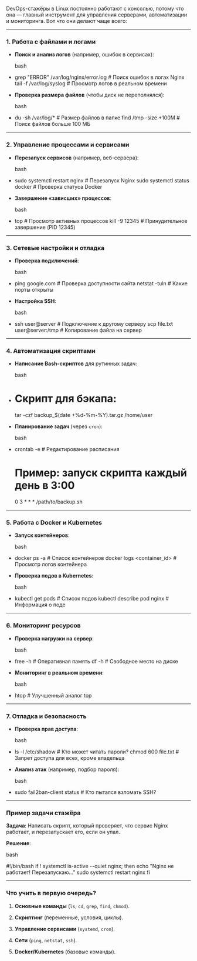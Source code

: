 DevOps-стажёры в Linux постоянно работают с консолью, потому что она — главный инструмент для управления серверами, автоматизации и мониторинга. Вот что они делают чаще всего:

---

### **1. Работа с файлами и логами**

- **Поиск и анализ логов** (например, ошибок в сервисах):
    
    bash
    

- grep "ERROR" /var/log/nginx/error.log  # Поиск ошибок в логах Nginx
    tail -f /var/log/syslog                # Просмотр логов в реальном времени
    
- **Проверка размера файлов** (чтобы диск не переполнялся):
    
    bash
    

- du -sh /var/log/*       # Размер файлов в папке
    find /tmp -size +100M   # Поиск файлов больше 100 МБ
    

---

### **2. Управление процессами и сервисами**

- **Перезапуск сервисов** (например, веб-сервера):
    
    bash
    

- sudo systemctl restart nginx    # Перезапуск Nginx
    sudo systemctl status docker    # Проверка статуса Docker
    
- **Завершение «зависших» процессов**:
    
    bash
    

- top                            # Просмотр активных процессов
    kill -9 12345                  # Принудительное завершение (PID 12345)
    

---

### **3. Сетевые настройки и отладка**

- **Проверка подключений**:
    
    bash
    

- ping google.com                # Проверка доступности сайта
    netstat -tuln                 # Какие порты открыты
    
- **Настройка SSH**:
    
    bash
    

- ssh user@server               # Подключение к другому серверу
    scp file.txt user@server:/tmp # Копирование файла на сервер
    

---

### **4. Автоматизация скриптами**

- **Написание Bash-скриптов** для рутинных задач:
    
    bash
    

- # Скрипт для бэкапа:
    tar -czf backup_$(date +%d-%m-%Y).tar.gz /home/user
    
- **Планирование задач** (через `cron`):
    
    bash
    

- crontab -e                    # Редактирование расписания
    # Пример: запуск скрипта каждый день в 3:00
    0 3 * * * /path/to/backup.sh
    

---

### **5. Работа с Docker и Kubernetes**

- **Запуск контейнеров**:
    
    bash
    

- docker ps -a                  # Список контейнеров
    docker logs <container_id>    # Просмотр логов контейнера
    
- **Проверка подов в Kubernetes**:
    
    bash
    

- kubectl get pods              # Список подов
    kubectl describe pod nginx    # Информация о поде
    

---

### **6. Мониторинг ресурсов**

- **Проверка нагрузки на сервер**:
    
    bash
    

- free -h                      # Оперативная память
    df -h                        # Свободное место на диске
    
- **Мониторинг в реальном времени**:
    
    bash
    

- htop                         # Улучшенный аналог top
    

---

### **7. Отладка и безопасность**

- **Проверка прав доступа**:
    
    bash
    

- ls -l /etc/shadow            # Кто может читать пароли?
    chmod 600 file.txt           # Запрет доступа для всех, кроме владельца
    
- **Анализ атак** (например, подбор пароля):
    
    bash
    

- sudo fail2ban-client status  # Кто пытался взломать SSH?
    

---

### **Пример задачи стажёра**

**Задача**: Написать скрипт, который проверяет, что сервис Nginx работает, и перезапускает его, если он упал.

**Решение**:

bash

#!/bin/bash
if ! systemctl is-active --quiet nginx; then
    echo "Nginx не работает! Перезапускаю..."
    sudo systemctl restart nginx
fi

---

### **Что учить в первую очередь?**

1. **Основные команды** (`ls`, `cd`, `grep`, `find`, `chmod`).
    
2. **Скриптинг** (переменные, условия, циклы).
    
3. **Управление сервисами** (`systemd`, `cron`).
    
4. **Сети** (`ping`, `netstat`, `ssh`).
    
5. **Docker/Kubernetes** (базовые команды).